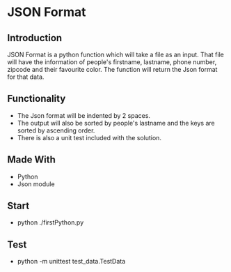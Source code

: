 # JSON Format

## Introduction
JSON Format is a python function which will take a file as an input. That file will have the information of people's firstname, lastname, phone number, zipcode and their favourite color. The function will return the Json format for that data.

## Functionality
* The Json format will be indented by 2 spaces.
* The output will also be sorted by people's lastname and the keys are sorted by ascending order.
* There is also a unit test included with the solution.

## Made With
* Python
* Json module

## Start
* python ./firstPython.py

## Test
* python -m unittest test_data.TestData
